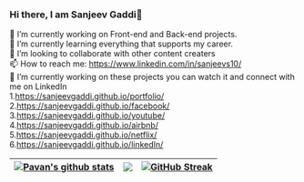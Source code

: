 ### Hi there, I am  Sanjeev Gaddi👋

   🔭 I’m currently working on Front-end and Back-end projects.<br/>
   🌱 I’m currently learning everything that supports my career.<br/>
   👯 I’m looking to collaborate with other content creaters<br/>
   📫 How to reach me: https://www.linkedin.com/in/sanjeevs10/</br>
   🔭 I’m currently working on these projects you can watch it and connect with me on LinkedIn</br>
   1.https://sanjeevgaddi.github.io/portfolio/</br>
   2.https://sanjeevgaddi.github.io/facebook/</br>
   3.https://sanjeevgaddi.github.io/youtube/</br>
   4.https://sanjeevgaddi.github.io/airbnb/</br>
   5.https://sanjeevgaddi.github.io/netflix/</br>
   6.https://sanjeevgaddi.github.io/linkedIn/</br>
   

<!--
**sanjeevgaddi/sanjeevgaddi** is a ✨ _special_ ✨ repository because its `README.md` (this file) appears on your GitHub profile.

Here are some ideas to get you started:

- 🔭 I’m currently working on ...
- 🌱 I’m currently learning ...
- 👯 I’m looking to collaborate on ...
- 🤔 I’m looking for help with ...
- 💬 Ask me about ...
- 📫 How to reach me: ...
- 😄 Pronouns: ...
- ⚡ Fun fact: ...
-->

| <a href="https://github.com/sanjeevgaddi/github-readme-stats"><img align="center" src="https://github-readme-stats.vercel.app/api?username=sanjeevgaddi&theme=tokyonight&hide=contribs,issues&show_icons=true&hide_border=true&background=false" alt="Pavan's github stats" /></a> | <a href="https://github.com/sanjeevgaddi/github-readme-stats"><img align="center" src="https://github-readme-stats.vercel.app/api/top-langs/?username=sanjeevgaddi&theme=tokyonight&layout=compact&hide_border=true" /></a> |  [![GitHub Streak](https://streak-stats.demolab.com/?user=sanjeevgaddi&theme=tokyonight&hide&hide=contribs,issues&show_icons=true&hide_border=true)](https://git.io/streak-stats) |
| ------------- | ------------- |------------- |
